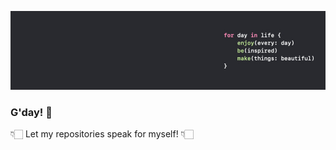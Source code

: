 !["For all life enjoy every day, be inspired, make beautiful things" phrase written in code](assets/social_cover.jpeg)

### G'day! 👋

👇🏻 Let my repositories speak for myself! 👇🏻

<!--
**artemisia-absynthium/artemisia-absynthium** is a ✨ _special_ ✨ repository because its `README.md` (this file) appears on your GitHub profile.

Here are some ideas to get you started:

- 🔭 I’m currently working on ...
- 🌱 I’m currently learning ...
- 👯 I’m looking to collaborate on ...
- 🤔 I’m looking for help with ...
- 💬 Ask me about ...
- 📫 How to reach me: ...
- 😄 Pronouns: ...
- ⚡ Fun fact: ...
-->
